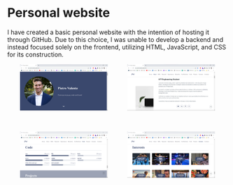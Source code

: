 # Personal website

I have created a basic personal website with the intention of hosting it through GitHub. Due to this choice, I was unable to develop a backend and instead focused solely on the frontend, utilizing HTML, JavaScript, and CSS for its construction.

<p align="center">
 <a href="https://github.com/PietroValente/pietrovalente.github.io/blob/main/Images/1.png"><img src="https://github.com/PietroValente/pietrovalente.github.io/blob/main/Images/1.png" alt="" width="40%"></a>
    &nbsp;
    &nbsp;
    &nbsp;
    &nbsp;
    &nbsp;
 <a href="https://github.com/PietroValente/pietrovalente.github.io/blob/main/Images/2.png"><img src="https://github.com/PietroValente/pietrovalente.github.io/blob/main/Images/2.png" alt="" width="40%"></a></p>
 <br>
 <p align="center">
 <a href="https://github.com/PietroValente/pietrovalente.github.io/blob/main/Images/3.png"><img src="https://github.com/PietroValente/pietrovalente.github.io/blob/main/Images/3.png" alt="" width="40%"></a>
    &nbsp;
    &nbsp;
    &nbsp;
    &nbsp;
    &nbsp;
 <a href="https://github.com/PietroValente/pietrovalente.github.io/blob/main/Images/4.png"><img src="https://github.com/PietroValente/pietrovalente.github.io/blob/main/Images/4.png" alt="" width="40%"></a></p>

